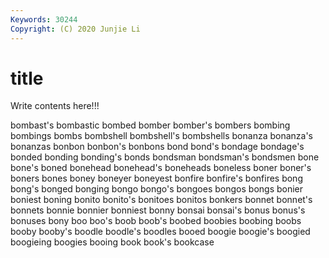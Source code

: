 ```yaml
---
Keywords: 30244
Copyright: (C) 2020 Junjie Li
---
```


# title

Write contents here!!!
 
bombast's 
bombastic 
bombed 
bomber 
bomber's 
bombers 
bombing
bombings 
bombs 
bombshell 
bombshell's 
bombshells 
bonanza 
bonanza's 
bonanzas 
bonbon 
bonbon's
bonbons 
bond 
bond's 
bondage 
bondage's 
bonded 
bonding 
bonding's 
bonds 
bondsman
bondsman's 
bondsmen 
bone 
bone's 
boned 
bonehead 
bonehead's 
boneheads 
boneless 
boner
boner's 
boners 
bones 
boney 
boneyer 
boneyest 
bonfire 
bonfire's 
bonfires 
bong
bong's 
bonged 
bonging 
bongo 
bongo's 
bongoes 
bongos 
bongs 
bonier 
boniest
boning 
bonito 
bonito's 
bonitoes 
bonitos 
bonkers 
bonnet 
bonnet's 
bonnets 
bonnie
bonnier 
bonniest 
bonny 
bonsai 
bonsai's 
bonus 
bonus's 
bonuses 
bony 
boo
boo's 
boob 
boob's 
boobed 
boobies 
boobing 
boobs 
booby 
booby's 
boodle
boodle's 
boodles 
booed 
boogie 
boogie's 
boogied 
boogieing 
boogies 
booing 
book
book's 
bookcase 
